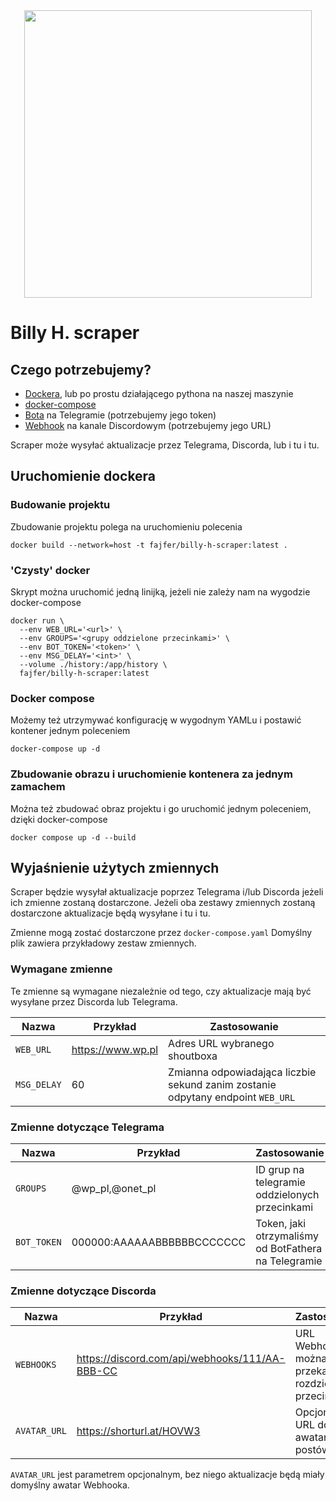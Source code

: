 <div align="center">
<img width="460" src="https://raw.githubusercontent.com/fajfer/billy-h-scraper/main/assets/logo.jpg">
</div>

# Billy H. scraper #

## Czego potrzebujemy? ##

- [Dockera](https://docs.docker.com/get-docker/), lub po prostu działającego pythona na naszej maszynie
- [docker-compose](https://docs.docker.com/compose/install/)
- [Bota](https://docs.microsoft.com/en-us/azure/bot-service/bot-service-channel-connect-telegram?view=azure-bot-service-4.0) na Telegramie (potrzebujemy jego token)
- [Webhook](https://discord.com/developers/docs/resources/webhook) na kanale Discordowym (potrzebujemy jego URL)

Scraper może wysyłać aktualizacje przez Telegrama, Discorda, lub i tu i tu.

## Uruchomienie dockera ##

### Budowanie projektu  ###

Zbudowanie projektu polega na uruchomieniu polecenia

```console
docker build --network=host -t fajfer/billy-h-scraper:latest .
```

### 'Czysty' docker ###

Skrypt można uruchomić jedną linijką, jeżeli nie zależy nam na wygodzie docker-compose

```console
docker run \
  --env WEB_URL='<url>' \
  --env GROUPS='<grupy oddzielone przecinkami>' \
  --env BOT_TOKEN='<token>' \
  --env MSG_DELAY='<int>' \
  --volume ./history:/app/history \
  fajfer/billy-h-scraper:latest
```

### Docker compose ###

Możemy też utrzymywać konfigurację w wygodnym YAMLu i postawić kontener jednym poleceniem

```console
docker-compose up -d
```

### Zbudowanie obrazu i uruchomienie kontenera za jednym zamachem

Można też zbudować obraz projektu i go uruchomić jednym poleceniem, dzięki docker-compose

```console
docker compose up -d --build
```

## Wyjaśnienie użytych zmiennych ##

Scraper będzie wysyłał aktualizacje poprzez Telegrama i/lub Discorda jeżeli ich zmienne zostaną dostarczone.
Jeżeli oba zestawy zmiennych zostaną dostarczone aktualizacje będą wysyłane i tu i tu.

Zmienne mogą zostać dostarczone przez `docker-compose.yaml`
Domyślny plik zawiera przykładowy zestaw zmiennych.

### Wymagane zmienne ###

Te zmienne są wymagane niezależnie od tego, czy aktualizacje mają być wysyłane przez Discorda lub Telegrama.

| Nazwa          | Przykład  |  Zastosowanie  |
|----------------|-----------|----------------|
| `WEB_URL`      | https://www.wp.pl          | Adres URL wybranego shoutboxa |
| `MSG_DELAY`    | 60                         | Zmianna odpowiadająca liczbie sekund zanim zostanie odpytany endpoint `WEB_URL` |

### Zmienne dotyczące Telegrama ###

| Nazwa          | Przykład  |  Zastosowanie  |
|----------------|-----------|----------------|
| `GROUPS`       | @wp_pl,@onet_pl            | ID grup na telegramie oddzielonych przecinkami |
| `BOT_TOKEN`    | 000000:AAAAAABBBBBBCCCCCCC | Token, jaki otrzymaliśmy od BotFathera na Telegramie |

### Zmienne dotyczące Discorda ###

| Nazwa          | Przykład  |  Zastosowanie                      |
|----------------|-----------|------------------------------------|
| `WEBHOOKS`     | https://discord.com/api/webhooks/111/AA-BBB-CC | URL Webhooków, można przekazać kila rozdzielonych przecinkami |
| `AVATAR_URL`   | https://shorturl.at/HOVW3                      | Opcjonalny URL do awatara postów |

`AVATAR_URL` jest parametrem opcjonalnym, bez niego aktualizacje będą miały domyślny awatar Webhooka.
